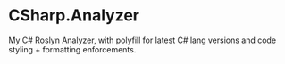 # CSharp.Analyzer
My C# Roslyn Analyzer, with polyfill for latest C# lang versions and code styling + formatting enforcements.
